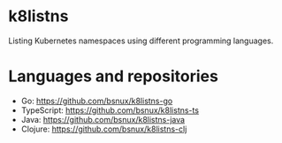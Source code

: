 # k8listns
Listing Kubernetes namespaces using different programming languages.

# Languages and repositories

* Go: https://github.com/bsnux/k8listns-go
* TypeScript: https://github.com/bsnux/k8listns-ts
* Java: https://github.com/bsnux/k8listns-java
* Clojure: https://github.com/bsnux/k8listns-clj
